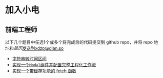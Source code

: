 # 加入小电

## 前端工程师

以下几个题目中任选1个或多个将完成后的代码提交到 github repo，并将 repo 地址和*简历*发送到xdzp@dian.so
- [字符串转时间区间](./src/front-end/parse-string/README.md)
- [实现一个`Modal`组件并配置完整工程化工作流](./src/front-end/component/README.md)
- [实现一个带缓存功能的 fetch 函数](./src/front-end/fetch/README.md)
